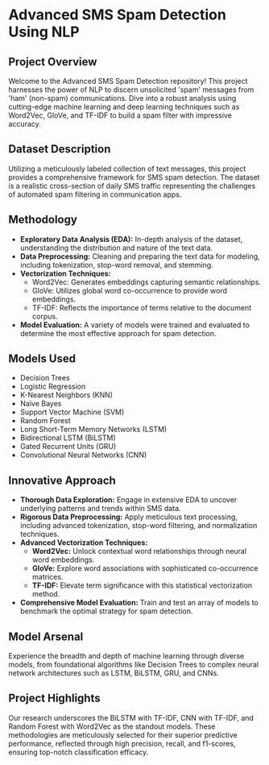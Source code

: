 # Advanced SMS Spam Detection Using NLP

## Project Overview
Welcome to the Advanced SMS Spam Detection repository! This project harnesses the power of NLP to discern unsolicited 'spam' messages from 'ham' (non-spam) communications. Dive into a robust analysis using cutting-edge machine learning and deep learning techniques such as Word2Vec, GloVe, and TF-IDF to build a spam filter with impressive accuracy.

## Dataset Description
Utilizing a meticulously labeled collection of text messages, this project provides a comprehensive framework for SMS spam detection. The dataset is a realistic cross-section of daily SMS traffic representing the challenges of automated spam filtering in communication apps.

## Methodology
- **Exploratory Data Analysis (EDA):** In-depth analysis of the dataset, understanding the distribution and nature of the text data.
- **Data Preprocessing:** Cleaning and preparing the text data for modeling, including tokenization, stop-word removal, and stemming.
- **Vectorization Techniques:**
  - Word2Vec: Generates embeddings capturing semantic relationships.
  - GloVe: Utilizes global word co-occurrence to provide word embeddings.
  - TF-IDF: Reflects the importance of terms relative to the document corpus.
- **Model Evaluation:** A variety of models were trained and evaluated to determine the most effective approach for spam detection.

## Models Used
- Decision Trees
- Logistic Regression
- K-Nearest Neighbors (KNN)
- Naïve Bayes
- Support Vector Machine (SVM)
- Random Forest
- Long Short-Term Memory Networks (LSTM)
- Bidirectional LSTM (BiLSTM)
- Gated Recurrent Units (GRU)
- Convolutional Neural Networks (CNN)

## Innovative Approach
- **Thorough Data Exploration:** Engage in extensive EDA to uncover underlying patterns and trends within SMS data.
- **Rigorous Data Preprocessing:** Apply meticulous text processing, including advanced tokenization, stop-word filtering, and normalization techniques.
- **Advanced Vectorization Techniques:**
  - **Word2Vec:** Unlock contextual word relationships through neural word embeddings.
  - **GloVe:** Explore word associations with sophisticated co-occurrence matrices.
  - **TF-IDF:** Elevate term significance with this statistical vectorization method.
- **Comprehensive Model Evaluation:** Train and test an array of models to benchmark the optimal strategy for spam detection.

## Model Arsenal
Experience the breadth and depth of machine learning through diverse models, from foundational algorithms like Decision Trees to complex neural network architectures such as LSTM, BiLSTM, GRU, and CNNs.

## Project Highlights
Our research underscores the BiLSTM with TF-IDF, CNN with TF-IDF, and Random Forest with Word2Vec as the standout models. These methodologies are meticulously selected for their superior predictive performance, reflected through high precision, recall, and f1-scores, ensuring top-notch classification efficacy.

